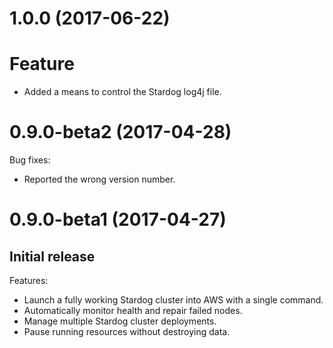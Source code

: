 # 1.0.0 (2017-06-22)

# Feature
* Added a means to control the Stardog log4j file.

# 0.9.0-beta2 (2017-04-28)

Bug fixes:
* Reported the wrong version number.

# 0.9.0-beta1 (2017-04-27)

Initial release
---------------

Features:
* Launch a fully working Stardog cluster into AWS with a single command.
* Automatically monitor health and repair failed nodes.
* Manage multiple Stardog cluster deployments.
* Pause running resources without destroying data.

